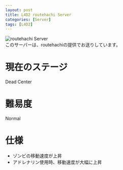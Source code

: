 ```yaml
---
layout: post
title: L4D2 routehachi Server
categories: [Server]
tags: [L4D2]
---
```


![routehachi Server](https://mstdn.urishari.com/system/media_attachments/files/000/036/994/original/c1d0a206e7f2671a.png)  
このサーバーは、routehachiの提供でお送りしています。

# 現在のステージ
Dead Center
<br />
# 難易度
Normal
<br />
# 仕様
* ゾンビの移動速度が上昇
* アドレナリン使用時、移動速度が大幅に上昇
<br />

